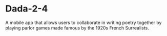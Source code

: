 # Dada-2-4

A mobile app that allows users to collaborate in writing poetry together by playing parlor games made famous by the 1920s French Surrealists. 
